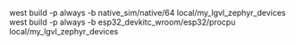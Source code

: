 west build -p always -b native_sim/native/64 local/my_lgvl_zephyr_devices
west build -p always -b esp32_devkitc_wroom/esp32/procpu local/my_lgvl_zephyr_devices